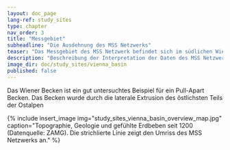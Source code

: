 ```yaml
---
layout: doc_page
lang-ref: study_sites
type: chapter
nav_order: 3
title: "Messgebiet"
subheadline: "Die Ausdehnung des MSS Netzwerks"
teaser: "Das Messgebiet des MSS Netzwerk befindet sich im südlichen Wiener Becken und seiner Umgebung. Dieses Gebiet zählt zu einer Zone mit einem für Österreich relativ hohem seismischem Risiko und ist stark bevölkert und industrialisiert."
description: "Beschreibung der Interpretation der Daten des MSS Netzwerks."
image_dir: doc/study_sites/vienna_basin
published: false
---
```


Das Wiener Becken ist ein gut untersuchtes Beispiel für ein Pull-Apart Becken. Das Becken wurde durch die laterale Extrusion des östlichsten Teils der Ostalpen 

{% include insert_image img="study_sites_vienna_basin_overview_map.jpg" caption="Topographie, Geologie und gefühlte Erdbeben seit 1200 (Datenquelle: ZAMG). Die strichlierte Linie zeigt den Umriss des MSS Netzwerks an." %}

